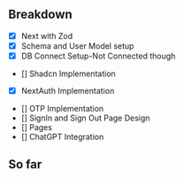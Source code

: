 ## Breakdown 

- [x] Next with Zod
- [x] Schema and User Model setup
- [x] DB Connect Setup-Not Connected though
- [] Shadcn Implementation
- [x] NextAuth Implementation
- [] OTP Implementation
- [] SignIn and Sign Out Page Design
- [] Pages
- [] ChatGPT Integration
## So far